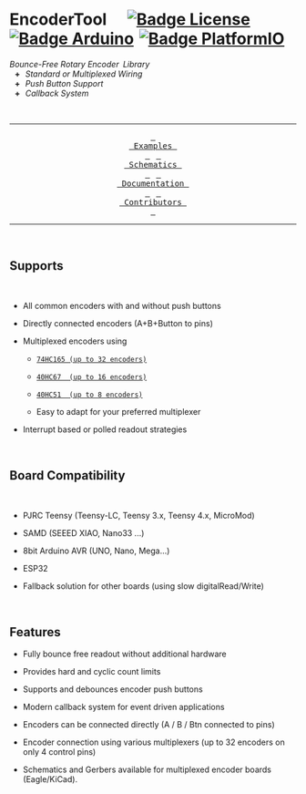 
# EncoderTool  [![Badge License]][License]  [![Badge Arduino]][Arduino]  [![Badge PlatformIO]][PlatformIO]

*Bounce-Free Rotary Encoder Library* <br>
 **+** *Standard or Multiplexed Wiring* <br>
 **+** *Push Button Support* <br>
 **+** *Callback System*

<br>

<div align = center>

---

[<kbd> <br> Examples <br> </kbd>][Examples] 
[<kbd> <br> Schematics <br> </kbd>][Schematics] 
[<kbd> <br> Documentation <br> </kbd>][Documentation] 
[<kbd> <br> Contributors <br> </kbd>][Contributors]

---
</div>

<br>

## Supports

<br>

- All common encoders with and without push buttons

- Directly connected encoders (A+B+Button to pins)

- Multiplexed encoders using

    - [`74HC165 (up to 32 encoders)`][MPLEX74165]

    - [`40HC67  (up to 16 encoders)`][MPLEX4067]

    - [`40HC51  (up to 8 encoders)`][MPLEX4051]

    - Easy to adapt for your preferred multiplexer

- Interrupt based or polled readout strategies

<br>

## Board Compatibility

<br>

- PJRC Teensy (Teensy-LC, Teensy 3.x, Teensy 4.x, MicroMod)

- SAMD (SEEED XIAO, Nano33 ...)

- 8bit Arduino AVR (UNO, Nano, Mega...)

- ESP32

- Fallback solution for other boards (using slow digitalRead/Write)

<br>

## Features

- Fully bounce free readout without additional hardware

- Provides hard and cyclic count limits

- Supports and debounces encoder push buttons

- Modern callback system for event driven applications

- Encoders can be connected directly (A / B / Btn connected to pins)

- Encoder connection using various multiplexers (up to 32 encoders on only 4 control pins)

- Schematics and Gerbers available for multiplexed encoder boards (Eagle/KiCad).


<!----------------------------------------------------------------------------->

[PlatformIO]: https://registry.platformio.org/libraries/luni64/EncoderTool/
[Arduino]: https://www.arduino.cc/reference/en/libraries/encodertool/

[License]: LICENSE
[MPLEX74165]:extras/Boards/MPX_74165
[MPLEX4067]:extras/Boards/MPX_4067
[MPLEX4051]:extras/Boards/MPX_4051



[Documentation]: Documentation/Overview.md
[Contributors]: Documentation/Contributors.md
[Schematics]: Resources/Extras
[Examples]: examples

[MPLEX74165]: Resources/Extras/Boards/MPX_74165
[MPLEX4067]: Resources/Extras/Boards/MPX_4067
[MPLEX4051]: Resources/Extras/Boards/MPX_4051


<!--------------------------------{ Badges }----------------------------------->

[Badge PlatformIO]: https://img.shields.io/badge/PlatformIO-EncoderTool-fd7e14.svg?style=for-the-badge
[Badge Arduino]: https://img.shields.io/badge/EncoderTool-00979D.svg?style=for-the-badge&logo=Arduino&logoColor=white&labelColor=gray
[Badge License]: https://img.shields.io/badge/License-MIT-yellow.svg?style=for-the-badge

